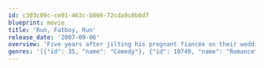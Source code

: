 ```yaml
---
id: c303c09c-ce01-463c-b866-72cda9c0b6d7
blueprint: movie
title: 'Run, Fatboy, Run'
release_date: '2007-09-06'
overview: 'Five years after jilting his pregnant fiancée on their wedding day, out-of-shape Dennis decides to run a marathon to win her back.'
genres: '[{"id": 35, "name": "Comedy"}, {"id": 10749, "name": "Romance"}]'
---
```

